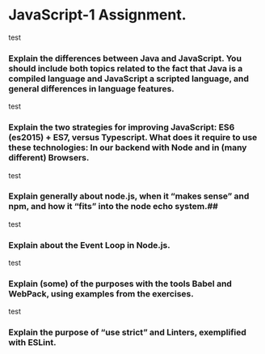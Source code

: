 # JavaScript-1 Assignment. #

test

### Explain the differences between Java and JavaScript. You should include both topics related to the fact that Java is a compiled language and JavaScript a scripted language, and general differences in language features. ##

test

### Explain the two strategies for improving JavaScript: ES6 (es2015) + ES7, versus Typescript. What does it require to use these technologies: In our backend with Node and in (many different) Browsers. ##

test

### Explain generally about node.js, when it “makes sense” and npm, and how it “fits” into the node echo system.##

test

### Explain about the Event Loop in Node.js. ##

test

### Explain (some) of the purposes with the tools Babel and WebPack, using  examples from the exercises. ##

test

### Explain the purpose of “use strict” and Linters, exemplified with ESLint. ##